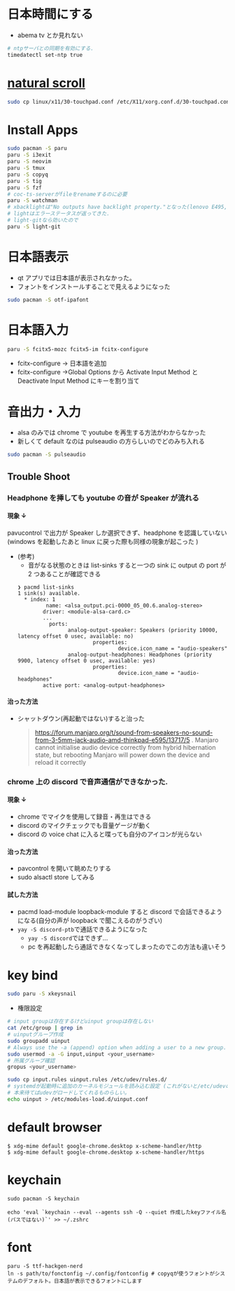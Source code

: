 # 日本時間にする

- abema tv とか見れない

```sh
# ntpサーバとの同期を有効にする.
timedatectl set-ntp true
```

# [natural scroll](https://wiki.archlinux.org/index.php/Libinput)

```sh
sudo cp linux/x11/30-touchpad.conf /etc/X11/xorg.conf.d/30-touchpad.conf
```

# Install Apps

```sh
sudo pacman -S paru
paru -S i3exit
paru -S neovim
paru -S tmux
paru -S copyq
paru -S tig
paru -S fzf
# coc-ts-serverがfileをrenameするのに必要
paru -S watchman
# xbacklightは"No outputs have backlight property."となった(lenovo E495, AMD)
# lightはエラーステータスが返ってきた.
# light-gitなら効いたので
paru -S light-git

```

# 日本語表示

- qt アプリでは日本語が表示されなかった。
- フォントをインストールすることで見えるようになった

```sh
sudo pacman -S otf-ipafont
```

# 日本語入力

```sh
paru -S fcitx5-mozc fcitx5-im fcitx-configure
```

- fcitx-configure -> 日本語を追加
- fcitx-configure ->Global Options から Activate Input Method と Deactivate Input Method にキーを割り当て

# 音出力・入力

- alsa のみでは chrome で youtube を再生する方法がわからなかった
- 新しくて default なのは pulseaudio の方らしいのでどのみち入れる

```sh
sudo pacman -S pulseaudio
```

## Trouble Shoot

### Headphone を挿しても youtube の音が Speaker が流れる

#### 現象 ↓

pavucontrol で出力が Speaker しか選択できず、headphone を認識していない (windows を起動したあと linux に戻った際も同様の現象が起こった )

- (参考)
  - 音がなる状態のときは list-sinks すると一つの sink に output の port が 2 つあることが確認できる
  ```
  ❯ pacmd list-sinks
  1 sink(s) available.
    * index: 1
           name: <alsa_output.pci-0000_05_00.6.analog-stereo>
          driver: <module-alsa-card.c>
          ...
            ports:
                  analog-output-speaker: Speakers (priority 10000, latency offset 0 usec, available: no)
                          properties:
                                  device.icon_name = "audio-speakers"
                  analog-output-headphones: Headphones (priority 9900, latency offset 0 usec, available: yes)
                          properties:
                                  device.icon_name = "audio-headphones"
          active port: <analog-output-headphones>
  ```

#### 治った方法

- シャットダウン(再起動ではない)すると治った

  > https://forum.manjaro.org/t/sound-from-speakers-no-sound-from-3-5mm-jack-audio-amd-thinkpad-e595/13717/5 . Manjaro cannot initialise audio device correctly from hybrid hibernation state, but rebooting Manjaro will power down the device and reload it correctly

### chrome 上の discord で音声通信ができなかった.

#### 現象 ↓

- chrome でマイクを使用して録音・再生はできる
- discord のマイクチェックでも音量ゲージが動く
- discord の voice chat に入ると喋っても自分のアイコンが光らない

#### 治った方法

- pavcontrol を開いて眺めたりする
- sudo alsactl store してみる

#### 試した方法

- pacmd load-module loopback-module すると discord で会話できるようになる(自分の声が loopback で聞こえるのがうざい)
- `yay -S discord-ptb`で通話できるようになった
  - `yay -S discord`ではできず...
  - pc を再起動したら通話できなくなってしまったのでこの方法も違いそう

# key bind

```sh
sudo paru -S xkeysnail
```

- 権限設定

```sh
# input groupは存在するけどuinput groupは存在しない
cat /etc/group | grep in
# uinputグループ作成
sudo groupadd uinput
# Always use the -a (append) option when adding a user to a new group. If you omit the -a option, the user will be removed from any groups not listed after the -G option.
sudo usermod -a -G input,uinput <your_username>
# 所属グループ確認
gropus <your_username>

sudo cp input.rules uinput.rules /etc/udev/rules.d/
# systemdが起動時に追加のカーネルモジュールを読み込む設定 (これがないと/etc/udevの権限が反映されなかった)
# 本来待てばudevがロードしてくれるものらしい。
echo uinput > /etc/modules-load.d/uinput.conf

```

# default browser

```
$ xdg-mime default google-chrome.desktop x-scheme-handler/http
$ xdg-mime default google-chrome.desktop x-scheme-handler/https
```

# keychain

```
sudo pacman -S keychain

echo 'eval `keychain --eval --agents ssh -Q --quiet 作成したkeyファイル名(パスではない)`' >> ~/.zshrc
```

# font

```
paru -S ttf-hackgen-nerd
ln -s path/to/fonctonfig ~/.config/fontconfig # copyqが使うフォントがシステムのデフォルト。日本語が表示できるフォントにします
```
